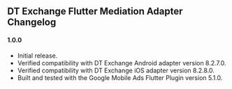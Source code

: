 ## DT Exchange Flutter Mediation Adapter Changelog

#### 1.0.0
* Initial release.
* Verified compatibility with DT Exchange Android adapter version 8.2.7.0.
* Verified compatibility with DT Exchange iOS adapter version 8.2.8.0.
* Built and tested with the Google Mobile Ads Flutter Plugin version 5.1.0.
